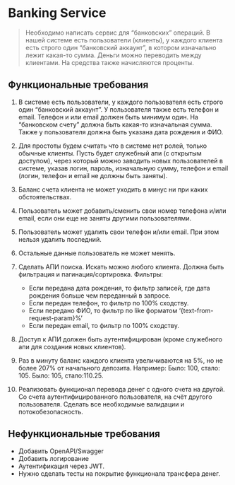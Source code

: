 # Banking Service

> Необходимо написать сервис для “банковских” операций. В нашей системе есть пользователи (клиенты), у каждого клиента
> есть строго один “банковский аккаунт”, в котором изначально лежит какая-то сумма. Деньги можно переводить между
> клиентами. На средства также начисляются проценты.

## Функциональные требования

1. В системе есть пользователи, у каждого пользователя есть строго один “банковский аккаунт”. У пользователя также есть
   телефон и email. Телефон и или email должен быть минимум один. На “банковском счету” должна быть какая-то изначальная
   сумма. Также у пользователя должна быть указана дата рождения и ФИО.

2. Для простоты будем считать что в системе нет ролей, только обычные клиенты. Пусть будет служебный апи (с открытым
   доступом), через который можно заводить новых пользователей в системе, указав логин, пароль, изначальную сумму,
   телефон и email (логин, телефон и email не должны быть заняты).

3. Баланс счета клиента не может уходить в минус ни при каких обстоятельствах.

4. Пользователь может добавить/сменить свои номер телефона и/или email, если они еще не заняты другими пользователями.

5. Пользователь может удалить свои телефон и/или email. При этом нельзя удалить последний.

6. Остальные данные пользователь не может менять.

7. Сделать АПИ поиска. Искать можно любого клиента. Должна быть фильтрация и пагинация/сортировка. Фильтры:
    - Если передана дата рождения, то фильтр записей, где дата рождения больше чем переданный в запросе.
    - Если передан телефон, то фильтр по 100% сходству.
    - Если передано ФИО, то фильтр по like форматом ‘{text-from-request-param}%’
    - Если передан email, то фильтр по 100% сходству.

8. Доступ к АПИ должен быть аутентифицирован (кроме служебного апи для создания новых клиентов).

9. Раз в минуту баланс каждого клиента увеличиваются на 5%, но не более 207% от начального депозита.
   Например:
   Было: 100, стало: 105.
   Было: 105, стало:110.25.

10. Реализовать функционал перевода денег с одного счета на другой. Со счета аутентифицированного пользователя, на счёт
    другого пользователя. Сделать все необходимые валидации и потокобезопасность.

## Нефункциональные требования

- Добавить OpenAPI/Swagger
- Добавить логирование
- Аутентификация через JWT.
- Нужно сделать тесты на покрытие функционала трансфера денег.
